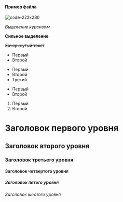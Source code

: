 #### Пример файла

![code-222x280](https://user-images.githubusercontent.com/11923488/209478830-d0a22279-5cc0-4c7e-ab63-e0a794d88e1e.png)

*Выделение курсивом*

**Сильное выделение**

~~Зачеркнутый текст~~

* Первый
* Второй

- Первый
- Второй
- Третий

+ Первый
+ Второй

1. Первый
2. Второй

# Заголовок первого уровня

## Заголовок второго уровня

### Заголовок третьего уровня

#### Заголовок четвертого уровня

##### Заголовок пятого уровня

###### Заголовок шестого уровня
